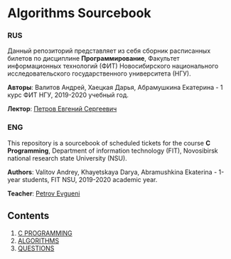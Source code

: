 # Algorithms Sourcebook

### RUS

Данный репозиторий представляет из себя сборник расписанных билетов по дисциплине **Программирование**, Факультет информационных технологий (ФИТ) Новосибирского национального исследовательского государственного университета (НГУ).

**Авторы**: Валитов Андрей, Хаецкая Дарья, Абрамушкина Екатерина - 1 курс ФИТ НГУ, 2019-2020 учебный год.

**Лектор**: [Петров Евгений Сергеевич](https://github.com/Evgueni-Petrov-aka-espetrov)

### ENG

This repository is a sourcebook of scheduled tickets for the course **C Programming**, Department of information technology (FIT), Novosibirsk national research state University (NSU).

**Authors**: Valitov Andrey, Khayetskaya Darya, Abramushkina Ekaterina - 1-year students, FIT NSU, 2019-2020 academic year.

**Teacher**: [Petrov Evgueni](https://github.com/Evgueni-Petrov-aka-espetrov)

## Contents

1. [C PROGRAMMING](https://github.com/Andrvat/AlgorithmsSourcebook/blob/master/CLanguage.md)
2. [ALGORITHMS](https://github.com/Andrvat/AlgorithmsSourcebook/blob/master/Algorithms.md)
3. [QUESTIONS](https://github.com/Andrvat/AlgorithmsSourcebook/blob/master/%D0%91%D0%B8%D0%BB%D0%B5%D1%82%D1%8B.pdf)
